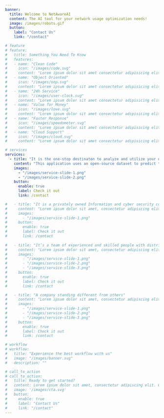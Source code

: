 ```yaml
---
banner:
  title: Welcome to NetAwareAI
  content: The AI tool for your network usage optimization needs!
  image: /images/robots.gif
  button:
    label: "Contact Us"
    link: "/contact"

# feature
# feature: 
#   title: Something You Need To Know
#   features:
#   - name: "Clean Code"
#     icon: "/images/code.svg"
#     content: "Lorem ipsum dolor sit amet consectetur adipisicing elit quam nihil"
#   - name: "Object Oriented"
#     icon: "/images/oop.svg"
#     content: "Lorem ipsum dolor sit amet consectetur adipisicing elit quam nihil"
#   - name: "24h Service"
#     icon: "/images/user-clock.svg"
#     content: "Lorem ipsum dolor sit amet consectetur adipisicing elit quam nihil"
#   - name: "Value for Money"
#     icon: "/images/love.svg"
#     content: "Lorem ipsum dolor sit amet consectetur adipisicing elit quam nihil"
#   - name: "Faster Response"
#     icon: "/images/speedometer.svg"
#     content: "Lorem ipsum dolor sit amet consectetur adipisicing elit quam nihil"
#   - name: "Cloud Support"
#     icon: "/images/cloud.svg"
#     content: "Lorem ipsum dolor sit amet consectetur adipisicing elit quam nihil"

# services
services:
  - title: "It is the one-stop destinaton to analyze and utilize your network traffic data."
    content: "This application uses an open-source dataset to predict the overall energy consumption that stems from a collection of base station network traffic data. We also present a dashboard with load, energy, and base station statistics for the user to effectively make decisions about the energy consumption of their base station. The idea behind the application is to give insights to the user about improving their network energy consumptions using an AI model to predict the energy consumtpions over a period of time."
    images:
      - "/images/service-slide-1.png"
      - "/images/service-slide-2.png"
    button:
      enable: true
      label: Check it out
      link: /contact

#   - title: "It is a privately owned Information and cyber security company"
#     content: "Lorem ipsum dolor sit amet, consectetur adipiscing elit. Consequat tristique eget amet, tempus eu at consecttur. Leo facilisi nunc viverra tellus. Ac laoreet sit vel consquat. consectetur adipiscing elit. Consequat tristique eget amet, tempus eu at consecttur. Leo facilisi nunc viverra tellus. Ac laoreet sit vel consquat."
#     images: 
#       - "/images/service-slide-1.png"
#     button:
#       enable: true
#       label: Check it out
#       link: /contact
  
#   - title: "It’s a team of experienced and skilled people with distributions"
#     content: "Lorem ipsum dolor sit amet, consectetur adipiscing elit. Consequat tristique eget amet, tempus eu at consecttur. Leo facilisi nunc viverra tellus. Ac laoreet sit vel consquat. consectetur adipiscing elit. Consequat tristique eget amet, tempus eu at consecttur. Leo facilisi nunc viverra tellus. Ac laoreet sit vel consquat."
#     images:
#       - "/images/service-slide-1.png"
#       - "/images/service-slide-2.png"
#       - "/images/service-slide-3.png"
#     button:
#       enable: true
#       label: Check it out
#       link: /contact

#   - title: "A company standing different from others"
#     content: "Lorem ipsum dolor sit amet, consectetur adipiscing elit. Consequat tristique eget amet, tempus eu at consecttur. Leo facilisi nunc viverra tellus. Ac laoreet sit vel consquat. consectetur adipiscing elit. Consequat tristique eget amet, tempus eu at consecttur. Leo facilisi nunc viverra tellus. Ac laoreet sit vel consquat."
#     images:
#       - "/images/service-slide-1.png"
#       - "/images/service-slide-2.png"
#       - "/images/service-slide-3.png"
#     button:
#       enable: true
#       label: Check it out
#       link: /contact

# workflow
# workflow: 
#   title: "Experience the best workflow with us"
#   image: "/images/banner.svg"
#   description: ""

# call_to_action
# call_to_action:
#   title: Ready to get started?
#   content: Lorem ipsum dolor sit amet, consectetur adipiscing elit. Consequat tristique eget amet, tempus eu at consecttur.
#   image: '/images/cta.svg'
#   button:
#     enable: true
#     label: "Contact Us"
#     link: "/contact"
---
```

